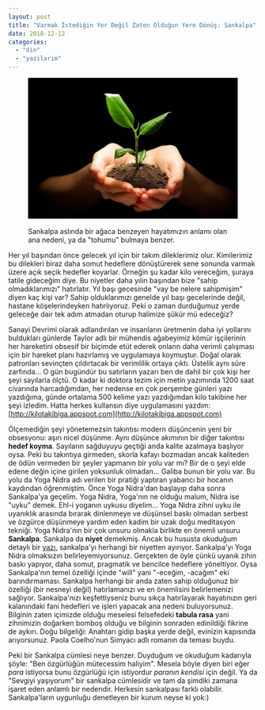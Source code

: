 ```yaml
---
layout: post
title: "Varmak İstediğin Yer Değil Zaten Olduğun Yere Dönüş: Sankalpa"
date: 2018-12-12
categories: 
  - "din"
  - "yazilarim"
---
```


<figure>

![sankalpa ile ilgili gÃ¶rsel sonucu](/images/Hands-holding-plant-in-soil-on-28160849-900x602-e1462614067620.jpg)

<figcaption>

Sankalpa aslında bir ağaca benzeyen hayatımızın anlamı olan ana nedeni, ya da "tohumu" bulmaya benzer.

</figcaption>

</figure>

Her yıl başından önce gelecek yıl için bir takım dileklerimiz olur. Kimilerimiz bu dilekleri biraz daha somut hedeflere dönüştürerek sene sonunda varmak üzere açık seçik hedefler koyarlar. Örneğin şu kadar kilo vereceğim, şuraya tatile gideceğim diye. Bu niyetler daha yılın başından bize "sahip olmadıklarımızı" hatırlatır. Yıl başı gecesinde "vay be nelere sahipmişim" diyen kaç kişi var? Sahip olduklarımızı genelde yıl başı gecelerinde değil, hastane köşelerindeyken hatırlıyoruz. Peki o zaman durduğumuz yerde geleceğe dair tek adım atmadan oturup halimize şükür mü edeceğiz?

Sanayi Devrimi olarak adlandırılan ve insanların üretmenin daha iyi yollarını buldukları günlerde Taylor adlı bir mühendis ağabeyimiz kömür işçilerinin her hareketini obsesif bir biçimde etüt ederek onların daha verimli çalışması için bir hareket planı hazırlamış ve uygulamaya koymuştur. Doğal olarak patronları sevinçten çıldırtacak bir verimlilik ortaya çıktı. Üstelik aynı süre zarfında... O gün bugündür bu satırların yazarı ben de dahil bir çok kişi her şeyi sayılarla ölçtü. O kadar ki doktora tezim için metin yazımında 1200 saat civarında harcadığımdan, her nedense en çok perşembe günleri yazı yazdığıma, günde ortalama 500 kelime yazı yazdığımdan kilo takibine her şeyi izledim. Hatta herkes kullansın diye uygulamasını yazdım: [http://kilotakibiga.appspot.com](http://kilotakibiga.appspot.com)

Ölçemediğin şeyi yönetemezsin takıntısı modern düşüncenin yeni bir obsesyonu: aşırı nicel düşünme. Aynı düşünce akımının bir diğer takıntısı **hedef koyma**. Sayıların sağduyuyu geçtiği anda kalite azalmaya başlıyor oysa. Peki bu takıntıya girmeden, skorla kafayı bozmadan ancak kaliteden de ödün vermeden bir şeyler yapmanın bir yolu var mı? Bir de o şeyi elde edene değin içine girilen yoksunluk olmadan... Galiba bunun bir yolu var. Bu yolu da Yoga Nidra adı verilen bir pratiği yaptıran yabancı bir hocanın kaydından öğrenmiştim. Önce Yoga Nidra'dan başlayıp daha sonra Sankalpa'ya geçelim. Yoga Nidra, Yoga'nın ne olduğu malum, Nidra ise "uyku" demek. Ehl-i yoganın uykusu diyelim... Yoga Nidra zihni uyku ile uyanıklık arasında bırarak dinlenmeye ve düşünsel baskı olmadan serbest ve özgürce düşünmeye yardım eden kadim bir uzak doğu meditasyon tekniği. Yoga Nidra'nın bir çok unsuru olmakla birlikte en önemli unsuru **Sankalpa**. Sankalpa da **niyet** demekmiş. Ancak bu hususta okuduğum detaylı bir [yazı](https://yogainternational.com/article/view/how-to-create-a-sankalpa), sankalpa'yı herhangi bir niyetten ayırıyor. Sankalpa'yı Yoga Nidra olmaksızın belirleyemiyorsunuz. Gerçekten de öyle çünkü uyanık zihin baskı yapıyor, daha somut, pragmatik ve bencilce hedeflere yöneltiyor. Oysa Sankalpa'nın temel özelliği içinde "will" yani "-eceğim, -acağım" eki barındırmaması. Sankalpa herhangi bir anda zaten sahip olduğunuz bir özelliği (bir nesneyi değil) hatırlamanızı ve en önemlisini belirlemenizi sağlıyor. Sankalpa'nızı keşfettiyseniz bunu sıkça hatırlayarak hayatınızın geri kalanındaki fani hedefleri ve işleri yapacak ana nedeni buluyorsunuz. Bilginin zaten içimizde olduğu meselesi felsefedeki **tabula rasa** yani zihnimizin doğarken bomboş olduğu ve bilginin sonraden edinildiği fikrine de aykırı. Doğu bilgeliği: Anahtarı gidip başka yerde değil, evinizin kapısında arıyorsunuz. Paola Coelho'nun Simyacı adlı romanın da teması buydu.

Peki bir Sankalpa cümlesi neye benzer. Duyduğum ve okuduğum kadarıyla şöyle: "Ben özgürlüğün mütecessim haliyim". Mesela böyle diyen biri eğer _para_ istiyorsa bunu özgürlüğü için istiyordur _paranın kendisi_ için değil. Ya da "Sevgiyi yaşıyorum" bir sankalpa cümlesidir ve tam da şimdiki zamana işaret eden anlamlı bir nedendir. Herkesin sankalpası farklı olabilir. Sankalpa'ların uygunluğu denetleyen bir kurum neyse ki yok:)
